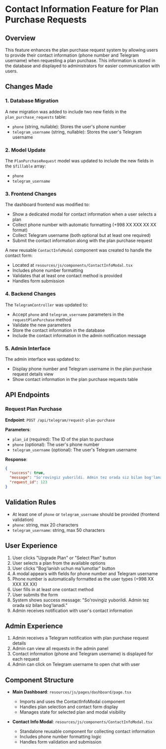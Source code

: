 # Contact Information Feature for Plan Purchase Requests

## Overview

This feature enhances the plan purchase request system by allowing users to provide their contact information (phone number and Telegram username) when requesting a plan purchase. This information is stored in the database and displayed to administrators for easier communication with users.

## Changes Made

### 1. Database Migration

A new migration was added to include two new fields in the `plan_purchase_requests` table:
- `phone` (string, nullable): Stores the user's phone number
- `telegram_username` (string, nullable): Stores the user's Telegram username

### 2. Model Update

The `PlanPurchaseRequest` model was updated to include the new fields in the `$fillable` array:
- `phone`
- `telegram_username`

### 3. Frontend Changes

The dashboard frontend was modified to:
- Show a dedicated modal for contact information when a user selects a plan
- Collect phone number with automatic formatting (+998 XX XXX XX XX format)
- Collect Telegram username (both optional but at least one required)
- Submit the contact information along with the plan purchase request

A new reusable `ContactInfoModal` component was created to handle the contact form:
- Located at `resources/js/components/ContactInfoModal.tsx`
- Includes phone number formatting
- Validates that at least one contact method is provided
- Handles form submission

### 4. Backend Changes

The `TelegramController` was updated to:
- Accept `phone` and `telegram_username` parameters in the `requestPlanPurchase` method
- Validate the new parameters
- Store the contact information in the database
- Include the contact information in the admin notification message

### 5. Admin Interface

The admin interface was updated to:
- Display phone number and Telegram username in the plan purchase request details view
- Show contact information in the plan purchase requests table

## API Endpoints

### Request Plan Purchase

**Endpoint**: `POST /api/telegram/request-plan-purchase`

**Parameters**:
- `plan_id` (required): The ID of the plan to purchase
- `phone` (optional): The user's phone number
- `telegram_username` (optional): The user's Telegram username

**Response**:
```json
{
  "success": true,
  "message": "So'rovingiz yuborildi. Admin tez orada siz bilan bog'lanadi.",
  "request_id": 123
}
```

## Validation Rules

- At least one of `phone` or `telegram_username` should be provided (frontend validation)
- `phone`: string, max 20 characters
- `telegram_username`: string, max 50 characters

## User Experience

1. User clicks "Upgrade Plan" or "Select Plan" button
2. User selects a plan from the available options
3. User clicks "Bog'lanish uchun ma'lumotlar" button
4. A modal appears with fields for phone number and Telegram username
5. Phone number is automatically formatted as the user types (+998 XX XXX XX XX)
6. User fills in at least one contact method
7. User submits the form
8. System shows success message: "So'rovingiz yuborildi. Admin tez orada siz bilan bog'lanadi."
9. Admin receives notification with user's contact information

## Admin Experience

1. Admin receives a Telegram notification with plan purchase request details
2. Admin can view all requests in the admin panel
3. Contact information (phone and Telegram username) is displayed for each request
4. Admin can click on Telegram username to open chat with user

## Component Structure

- **Main Dashboard**: `resources/js/pages/dashboard/page.tsx`
  - Imports and uses the ContactInfoModal component
  - Handles plan selection and contact form display
  - Manages state for selected plan and modal visibility

- **Contact Info Modal**: `resources/js/components/ContactInfoModal.tsx`
  - Standalone reusable component for collecting contact information
  - Includes phone number formatting logic
  - Handles form validation and submission